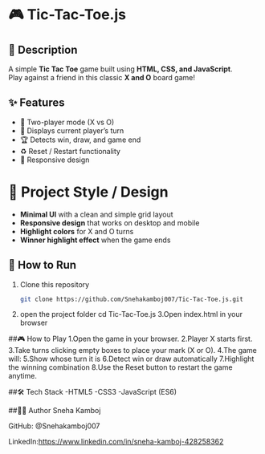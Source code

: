 # 🎮 Tic-Tac-Toe.js

## 📌 Description  
A simple **Tic Tac Toe** game built using **HTML, CSS, and JavaScript**.  
Play against a friend in this classic **X and O** board game!


## ✨ Features  
- 🎲 Two-player mode (X vs O)  
- 🔄 Displays current player’s turn  
- 🏆 Detects win, draw, and game end  
- ♻️ Reset / Restart functionality  
- 📱 Responsive design  

# 🎨 Project Style / Design  
- **Minimal UI** with a clean and simple grid layout  
- **Responsive design** that works on desktop and mobile  
- **Highlight colors** for X and O turns  
- **Winner highlight effect** when the game ends  



## 🚀 How to Run  
1. Clone this repository  
   ```bash
   git clone https://github.com/Snehakamboj007/Tic-Tac-Toe.js.git
2. open the project folder
    cd Tic-Tac-Toe.js
3.Open index.html in your browser


##🎮 How to Play
1.Open the game in your browser.
2.Player X starts first.
3.Take turns clicking empty boxes to place your mark (X or O).
4.The game will:
5.Show whose turn it is
6.Detect win or draw automatically
7.Highlight the winning combination
8.Use the Reset button to restart the game anytime.
   

##🛠️ Tech Stack
-HTML5
-CSS3
-JavaScript (ES6)

##👩‍💻 Author
Sneha Kamboj

GitHub: @Snehakamboj007

LinkedIn:https://www.linkedin.com/in/sneha-kamboj-428258362
